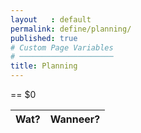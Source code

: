 ```yaml
---
layout   : default
permalink: define/planning/
published: true
# Custom Page Variables
# ─────────────────────
title: Planning
---
```


<table class="table"> == $0
    <thead>
        <tr>
            <th>Wat?</th>
            <th>Wanneer?</th>
        </tr>